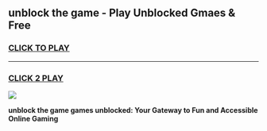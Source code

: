 
## unblock the game - Play Unblocked Gmaes & Free
<h3>
<a href="https://premium.freeplayer.one?title=unblock_the_game&ref=19F">CLICK TO PLAY</a></h3>
<hr>

<h3>
<a href="https://premium.freeplayer.one?title=unblock_the_game&ref=19F">CLICK 2 PLAY</a>
  
</h3>

<a href="https://premium.freeplayer.one?title=unblock_the_game&ref=19F/"><img src="https://clearcache.store/games.png"></a>


**unblock the game games unblocked: Your Gateway to Fun and Accessible Online Gaming**
